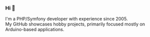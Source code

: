 ### Hi 👋

I'm a PHP/Symfony developer with experience since 2005.\
My GitHub showcases hobby projects, primarily focused mostly on Arduino-based applications.







